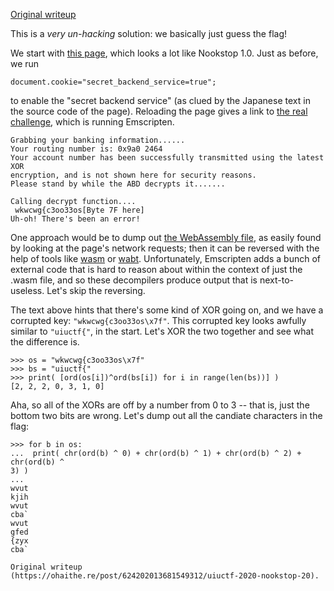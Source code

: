 [Original
writeup](https://ohaithe.re/post/624202013681549312/uiuctf-2020-nookstop-20)

This is a *very un-hacking* solution: we basically just guess the flag!

We start with [this page](https://nookstop2.chal.uiuc.tf/), which looks a lot
like Nookstop 1.0. Just as before, we run

```language-javascript  
document.cookie="secret_backend_service=true";  
```

to enable the "secret backend service" (as clued by the Japanese text in the
source code of the page). Reloading the page gives a link to [the real
challenge](https://nookstop2.chal.uiuc.tf/b9157a97-3a50-42c4-b08a-f19ebcc579fc/abd),
which is running Emscripten.

```  
Grabbing your banking information......  
Your routing number is: 0x9a0 2464  
Your account number has been successfully transmitted using the latest XOR
encryption, and is not shown here for security reasons.  
Please stand by while the ABD decrypts it.......

Calling decrypt function....  
 wkwcwg{c3oo33os[Byte 7F here]  
Uh-oh! There's been an error!  
```

One approach would be to dump out [the WebAssembly
file](https://nookstop2.chal.uiuc.tf/b9157a97-3a50-42c4-b08a-f19ebcc579fc/index.wasm),
as easily found by looking at the page's network requests; then it can be
reversed with the help of tools like [wasm](https://github.com/wwwg/wasmdec)
or [wabt](https://github.com/WebAssembly/wabt). Unfortunately, Emscripten adds
a bunch of external code that is hard to reason about within the context of
just the .wasm file, and so these decompilers produce output that is next-to-
useless. Let's skip the reversing.

The text above hints that there's some kind of XOR going on, and we have a
corrupted key: `"wkwcwg{c3oo33os\x7f"`. This corrupted key looks awfully
similar to `"uiuctf{"`, in the start. Let's XOR the two together and see what
the difference is.

```language-python  
>>> os = "wkwcwg{c3oo33os\x7f"  
>>> bs = "uiuctf{"  
>>> print( [ord(os[i])^ord(bs[i]) for i in range(len(bs))] )  
[2, 2, 2, 0, 3, 1, 0]  
```

Aha, so all of the XORs are off by a number from 0 to 3 -- that is, just the
bottom two bits are wrong. Let's dump out all the candiate characters in the
flag:

```language-python  
>>> for b in os:  
...  print( chr(ord(b) ^ 0) + chr(ord(b) ^ 1) + chr(ord(b) ^ 2) + chr(ord(b) ^
3) )  
...  
wvut  
kjih  
wvut  
cba`  
wvut  
gfed  
{zyx  
cba`

Original writeup
(https://ohaithe.re/post/624202013681549312/uiuctf-2020-nookstop-20).